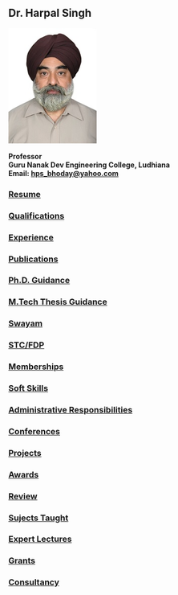 
## Dr. Harpal Singh

![dp](Images/hps.jpg)

**Professor**  
**Guru Nanak Dev Engineering College, Ludhiana**  
**Email: hps_bhoday@yahoo.com**

### [Resume](Files/Resume.md)
### [Qualifications](Files/Qualifications.md)
### [Experience](Files/Experience.md)
### [Publications](Files/Publications.md)
### [Ph.D. Guidance](Files/Phd.md)
### [M.Tech Thesis Guidance](Files/Mtech.md)
### [Swayam](Files/Swayam.md)
### [STC/FDP](Files/Fdp.md)
### [Memberships](Files/Member.md)
### [Soft Skills](Files/Skills.md)
### [Administrative Responsibilities](Files/Adminstration.md)
### [Conferences](Files/Conferences.md)
### [Projects](Files/Projects.md)
### [Awards](Files/Awards.md)
### [Review](Files/Review.md)
### [Sujects Taught](Files/Subjects.md)
### [Expert Lectures](Files/Lectures.md)
### [Grants](Files/Grants.md)
### [Consultancy](Files/Consultancy.md)
